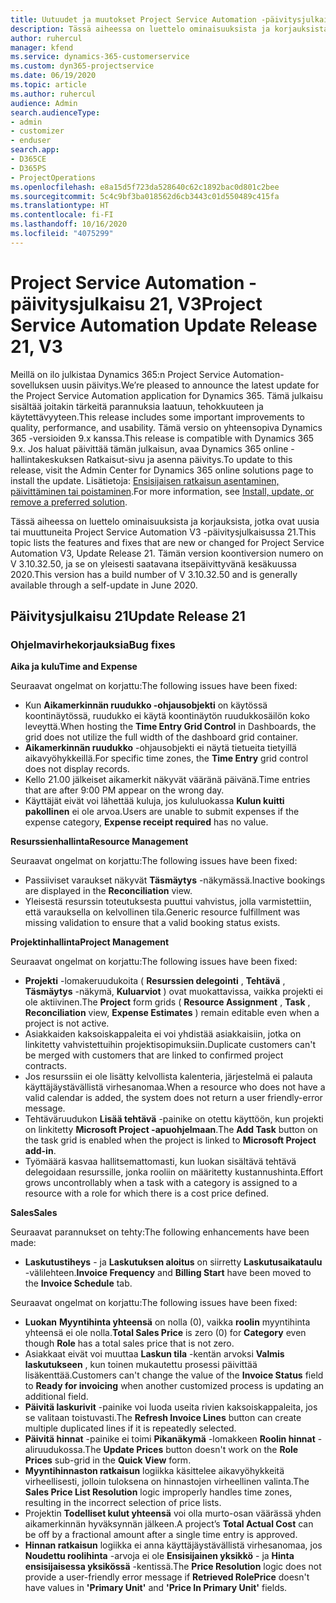 ```yaml
---
title: Uutuudet ja muutokset Project Service Automation -päivitysjulkaisussa 21, V3
description: Tässä aiheessa on luettelo ominaisuuksista ja korjauksista, jotka ovat käytettävissä Project Service Automation -päivitysjulkaisussa 21, V3.
author: ruhercul
manager: kfend
ms.service: dynamics-365-customerservice
ms.custom: dyn365-projectservice
ms.date: 06/19/2020
ms.topic: article
ms.author: ruhercul
audience: Admin
search.audienceType:
- admin
- customizer
- enduser
search.app:
- D365CE
- D365PS
- ProjectOperations
ms.openlocfilehash: e8a15d5f723da528640c62c1892bac0d801c2bee
ms.sourcegitcommit: 5c4c9bf3ba018562d6cb3443c01d550489c415fa
ms.translationtype: HT
ms.contentlocale: fi-FI
ms.lasthandoff: 10/16/2020
ms.locfileid: "4075299"
---
```

# <a name="project-service-automation-update-release-21-v3"></a><span data-ttu-id="22315-103">Project Service Automation -päivitysjulkaisu 21, V3</span><span class="sxs-lookup"><span data-stu-id="22315-103">Project Service Automation Update Release 21, V3</span></span>

<span data-ttu-id="22315-104">Meillä on ilo julkistaa Dynamics 365:n Project Service Automation-sovelluksen uusin päivitys.</span><span class="sxs-lookup"><span data-stu-id="22315-104">We’re pleased to announce the latest update for the Project Service Automation application for Dynamics 365.</span></span> <span data-ttu-id="22315-105">Tämä julkaisu sisältää joitakin tärkeitä parannuksia laatuun, tehokkuuteen ja käytettävyyteen.</span><span class="sxs-lookup"><span data-stu-id="22315-105">This release includes some important improvements to quality, performance, and usability.</span></span> <span data-ttu-id="22315-106">Tämä versio on yhteensopiva Dynamics 365 -versioiden 9.x kanssa.</span><span class="sxs-lookup"><span data-stu-id="22315-106">This release is compatible with Dynamics 365 9.x.</span></span> <span data-ttu-id="22315-107">Jos haluat päivittää tämän julkaisun, avaa Dynamics 365 online -hallintakeskuksen Ratkaisut-sivu ja asenna päivitys.</span><span class="sxs-lookup"><span data-stu-id="22315-107">To update to this release, visit the Admin Center for Dynamics 365 online solutions page to install the update.</span></span> <span data-ttu-id="22315-108">Lisätietoja: [Ensisijaisen ratkaisun asentaminen, päivittäminen tai poistaminen](https://docs.microsoft.com/power-platform/admin/install-remove-preferred-solution).</span><span class="sxs-lookup"><span data-stu-id="22315-108">For more information, see [Install, update, or remove a preferred solution](https://docs.microsoft.com/power-platform/admin/install-remove-preferred-solution).</span></span>

<span data-ttu-id="22315-109">Tässä aiheessa on luettelo ominaisuuksista ja korjauksista, jotka ovat uusia tai muuttuneita Project Service Automation V3 -päivitysjulkaisussa 21.</span><span class="sxs-lookup"><span data-stu-id="22315-109">This topic lists the features and fixes that are new or changed for Project Service Automation V3, Update Release 21.</span></span> <span data-ttu-id="22315-110">Tämän version koontiversion numero on V 3.10.32.50, ja se on yleisesti saatavana itsepäivittyvänä kesäkuussa 2020.</span><span class="sxs-lookup"><span data-stu-id="22315-110">This version has a build number of V 3.10.32.50 and is generally available through a self-update in June 2020.</span></span>

## <a name="update-release-21"></a><span data-ttu-id="22315-111">Päivitysjulkaisu 21</span><span class="sxs-lookup"><span data-stu-id="22315-111">Update Release 21</span></span>

### <a name="bug-fixes"></a><span data-ttu-id="22315-112">Ohjelmavirhekorjauksia</span><span class="sxs-lookup"><span data-stu-id="22315-112">Bug fixes</span></span>

<span data-ttu-id="22315-113">**Aika ja kulu**</span><span class="sxs-lookup"><span data-stu-id="22315-113">**Time and Expense**</span></span>

<span data-ttu-id="22315-114">Seuraavat ongelmat on korjattu:</span><span class="sxs-lookup"><span data-stu-id="22315-114">The following issues have been fixed:</span></span>

- <span data-ttu-id="22315-115">Kun **Aikamerkinnän ruudukko -ohjausobjekti** on käytössä koontinäytössä, ruudukko ei käytä koontinäytön ruudukkosäilön koko leveyttä.</span><span class="sxs-lookup"><span data-stu-id="22315-115">When hosting the **Time Entry Grid Control** in Dashboards, the grid does not utilize the full width of the dashboard grid container.</span></span>
- <span data-ttu-id="22315-116">**Aikamerkinnän ruudukko** -ohjausobjekti ei näytä tietueita tietyillä aikavyöhykkeillä.</span><span class="sxs-lookup"><span data-stu-id="22315-116">For specific time zones, the **Time Entry** grid control does not display records.</span></span>
- <span data-ttu-id="22315-117">Kello 21.00 jälkeiset aikamerkit näkyvät vääränä päivänä.</span><span class="sxs-lookup"><span data-stu-id="22315-117">Time entries that are after 9:00 PM appear on the wrong day.</span></span>
- <span data-ttu-id="22315-118">Käyttäjät eivät voi lähettää kuluja, jos kululuokassa **Kulun kuitti pakollinen** ei ole arvoa.</span><span class="sxs-lookup"><span data-stu-id="22315-118">Users are unable to submit expenses if the expense category, **Expense receipt required** has no value.</span></span>

<span data-ttu-id="22315-119">**Resurssienhallinta**</span><span class="sxs-lookup"><span data-stu-id="22315-119">**Resource Management**</span></span>

<span data-ttu-id="22315-120">Seuraavat ongelmat on korjattu:</span><span class="sxs-lookup"><span data-stu-id="22315-120">The following issues have been fixed:</span></span>

- <span data-ttu-id="22315-121">Passiiviset varaukset näkyvät **Täsmäytys** -näkymässä.</span><span class="sxs-lookup"><span data-stu-id="22315-121">Inactive bookings are displayed in the **Reconciliation** view.</span></span>
- <span data-ttu-id="22315-122">Yleisestä resurssin toteutuksesta puuttui vahvistus, jolla varmistettiin, että varauksella on kelvollinen tila.</span><span class="sxs-lookup"><span data-stu-id="22315-122">Generic resource fulfillment was missing validation to ensure that a valid booking status exists.</span></span>

<span data-ttu-id="22315-123">**Projektinhallinta**</span><span class="sxs-lookup"><span data-stu-id="22315-123">**Project Management**</span></span>

<span data-ttu-id="22315-124">Seuraavat ongelmat on korjattu:</span><span class="sxs-lookup"><span data-stu-id="22315-124">The following issues have been fixed:</span></span>

- <span data-ttu-id="22315-125">**Projekti** -lomakeruudukoita ( **Resurssien delegointi** , **Tehtävä** , **Täsmäytys** -näkymä, **Kuluarviot** ) ovat muokattavissa, vaikka projekti ei ole aktiivinen.</span><span class="sxs-lookup"><span data-stu-id="22315-125">The **Project** form grids ( **Resource Assignment** , **Task** , **Reconciliation** view, **Expense Estimates** ) remain editable even when a project is not active.</span></span>
- <span data-ttu-id="22315-126">Asiakkaiden kaksoiskappaleita ei voi yhdistää asiakkaisiin, jotka on linkitetty vahvistettuihin projektisopimuksiin.</span><span class="sxs-lookup"><span data-stu-id="22315-126">Duplicate customers can't be merged with customers that are linked to confirmed project contracts.</span></span>
- <span data-ttu-id="22315-127">Jos resurssiin ei ole lisätty kelvollista kalenteria, järjestelmä ei palauta käyttäjäystävällistä virhesanomaa.</span><span class="sxs-lookup"><span data-stu-id="22315-127">When a resource who does not have a valid calendar is added, the system does not return a user friendly-error message.</span></span>
- <span data-ttu-id="22315-128">Tehtäväruudukon **Lisää tehtävä** -painike on otettu käyttöön, kun projekti on linkitetty **Microsoft Project -apuohjelmaan**.</span><span class="sxs-lookup"><span data-stu-id="22315-128">The **Add Task** button on the task grid is enabled when the project is linked to **Microsoft Project add-in**.</span></span>
- <span data-ttu-id="22315-129">Työmäärä kasvaa hallitsemattomasti, kun luokan sisältävä tehtävä delegoidaan resurssille, jonka rooliin on määritetty kustannushinta.</span><span class="sxs-lookup"><span data-stu-id="22315-129">Effort grows uncontrollably when a task with a category is assigned to a resource with a role for which there is a cost price defined.</span></span>

<span data-ttu-id="22315-130">**Sales**</span><span class="sxs-lookup"><span data-stu-id="22315-130">**Sales**</span></span>

<span data-ttu-id="22315-131">Seuraavat parannukset on tehty:</span><span class="sxs-lookup"><span data-stu-id="22315-131">The following enhancements have been made:</span></span>

- <span data-ttu-id="22315-132">**Laskutustiheys** - ja **Laskutuksen aloitus** on siirretty **Laskutusaikataulu** -välilehteen.</span><span class="sxs-lookup"><span data-stu-id="22315-132">**Invoice Frequency** and **Billing Start** have been moved to the **Invoice Schedule** tab.</span></span>

<span data-ttu-id="22315-133">Seuraavat ongelmat on korjattu:</span><span class="sxs-lookup"><span data-stu-id="22315-133">The following issues have been fixed:</span></span>

- <span data-ttu-id="22315-134">**Luokan** **Myyntihinta yhteensä** on nolla (0), vaikka **roolin** myyntihinta yhteensä ei ole nolla.</span><span class="sxs-lookup"><span data-stu-id="22315-134">**Total Sales Price** is zero (0) for **Category** even though **Role** has a total sales price that is not zero.</span></span>
- <span data-ttu-id="22315-135">Asiakkaat eivät voi muuttaa **Laskun tila** -kentän arvoksi **Valmis laskutukseen** , kun toinen mukautettu prosessi päivittää lisäkenttää.</span><span class="sxs-lookup"><span data-stu-id="22315-135">Customers can't change the value of the **Invoice Status** field to **Ready for invoicing** when another customized process is updating an additional field.</span></span>
- <span data-ttu-id="22315-136">**Päivitä laskurivit** -painike voi luoda useita rivien kaksoiskappaleita, jos se valitaan toistuvasti.</span><span class="sxs-lookup"><span data-stu-id="22315-136">The **Refresh Invoice Lines** button can create multiple duplicated lines if it is repeatedly selected.</span></span>
- <span data-ttu-id="22315-137">**Päivitä hinnat** -painike ei toimi **Pikanäkymä** -lomakkeen **Roolin hinnat** -aliruudukossa.</span><span class="sxs-lookup"><span data-stu-id="22315-137">The **Update Prices** button doesn't work on the **Role Prices** sub-grid in the **Quick View** form.</span></span>
- <span data-ttu-id="22315-138">**Myyntihinnaston ratkaisun** logiikka käsittelee aikavyöhykkeitä virheellisesti, jolloin tuloksena on hinnastojen virheellinen valinta.</span><span class="sxs-lookup"><span data-stu-id="22315-138">The **Sales Price List Resolution** logic improperly handles time zones, resulting in the incorrect selection of price lists.</span></span>
- <span data-ttu-id="22315-139">Projektin **Todelliset kulut yhteensä** voi olla murto-osan väärässä yhden aikamerkinnän hyväksynnän jälkeen.</span><span class="sxs-lookup"><span data-stu-id="22315-139">A project’s **Total Actual Cost** can be off by a fractional amount after a single time entry is approved.</span></span>
- <span data-ttu-id="22315-140">**Hinnan ratkaisun** logiikka ei anna käyttäjäystävällistä virhesanomaa, jos **Noudettu roolihinta** -arvoja ei ole **Ensisijainen yksikkö** - ja **Hinta ensisijaisessa yksikössä** -kentissä.</span><span class="sxs-lookup"><span data-stu-id="22315-140">The **Price Resolution** logic does not provide a user-friendly error message if **Retrieved RolePrice** doesn't have values in **'Primary Unit'** and **'Price In Primary Unit'** fields.</span></span>
